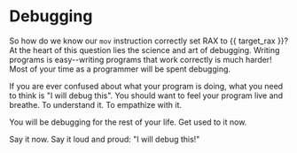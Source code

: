 # Debugging

So how do we know our `mov` instruction correctly set RAX to {{ target_rax }}? At the heart of this question lies the science and art of debugging. Writing programs is easy--writing programs that work correctly is much harder! Most of your time as a programmer will be spent debugging.

If you are ever confused about what your program is doing, what you need to think is "I will debug this". You should want to feel your program live and breathe. To understand it. To empathize with it.

You will be debugging for the rest of your life. Get used to it now.

Say it now. Say it loud and proud: "I will debug this!"
